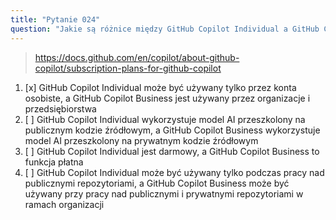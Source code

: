 ```yaml
---
title: "Pytanie 024"
question: "Jakie są różnice między GitHub Copilot Individual a GitHub Copilot Business?"
---
```



> https://docs.github.com/en/copilot/about-github-copilot/subscription-plans-for-github-copilot
1. [x] GitHub Copilot Individual może być używany tylko przez konta osobiste, a GitHub Copilot Business jest używany przez organizacje i przedsiębiorstwa
1. [ ] GitHub Copilot Individual wykorzystuje model AI przeszkolony na publicznym kodzie źródłowym, a GitHub Copilot Business wykorzystuje model AI przeszkolony na prywatnym kodzie źródłowym
1. [ ] GitHub Copilot Individual jest darmowy, a GitHub Copilot Business to funkcja płatna
1. [ ] GitHub Copilot Individual może być używany tylko podczas pracy nad publicznymi repozytoriami, a GitHub Copilot Business może być używany przy pracy nad publicznymi i prywatnymi repozytoriami w ramach organizacji
